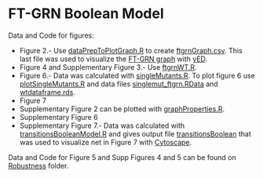 # FT-GRN Boolean Model 
Data and Code for figures:
  * Figure 2.- Use [dataPrepToPlotGraph.R](BooleanModel/dataPrepToPlotGraph.R) to create [ftgrnGraph.csv](BooleanModel/ftgrnGraph.csv). This last file was used  to visualize the [FT-GRN graph](BooleanModel/ftgrnGraph.graphml) with [yED](https://www.yworks.com/products/yed).
  * Figure 4 and Supplementary Figure 3.- Use [ftgrnWT.R](ftgrnWT.R).
  * Figure 6.- Data was calculated with [singleMutants.R](BooleanModel/singleMutants.R). To plot figure 6 use [plotSingleMutants.R](BooleanModel/plotSingleMutants.R) and data files [singlemut_ftgrn.RData](BooleanModel/singlemut_ftgrn.RData) and [wtdataframe.rds](BooleanModel/wtdataframe.rds).
  * Figure 7 
  * Supplementary Figure 2 can be plotted with [graphProperties.R](BooleanModel/graphProperties.R).
  * Supplementary Figure 6
  * Supplementary Figure 7.- Data was calculated with [transitionsBooleanModel.R](BooleanModel/transitionsBooleanModel.R) and gives output file [transitionsBoolean](BooleanModel/transitionsBoolean.csv) that was used to visualize net in Figure 7 with [Cytoscape](https://cytoscape.org/).

Data and Code for Figure 5 and Supp Figures 4 and 5 can be found on [Robustness](https://github.com/CaroChavez/FT-GRN/tree/main/BooleanModel/Robustness) folder.

